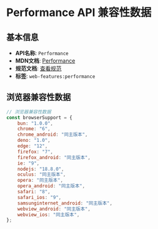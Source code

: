# Performance API 兼容性数据

## 基本信息

- **API名称**: `Performance`
- **MDN文档**: [Performance](https://developer.mozilla.org/docs/Web/API/Performance)
- **规范文档**: [查看规范](https://w3c.github.io/hr-time/#sec-performance,https://w3c.github.io/performance-timeline/#extensions-to-the-performance-interface,https://w3c.github.io/resource-timing/#sec-extensions-performance-interface,https://w3c.github.io/user-timing/#extensions-performance-interface)
- **标签**: `web-features:performance`

## 浏览器兼容性数据

```javascript
// 浏览器兼容性数据
const browserSupport = {
    bun: "1.0.0",
    chrome: "6",
    chrome_android: "同主版本",
    deno: "1.0",
    edge: "12",
    firefox: "7",
    firefox_android: "同主版本",
    ie: "9",
    nodejs: "18.8.0",
    oculus: "同主版本",
    opera: "同主版本",
    opera_android: "同主版本",
    safari: "8",
    safari_ios: "9",
    samsunginternet_android: "同主版本",
    webview_android: "同主版本",
    webview_ios: "同主版本",
};

```

